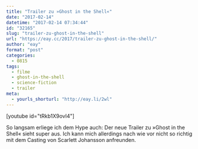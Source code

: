 ```yaml
---
title: "Trailer zu »Ghost in the Shell«"
date: "2017-02-14"
datetime: "2017-02-14 07:34:44"
id: "32165"
slug: "trailer-zu-ghost-in-the-shell"
url: "https://eay.cc/2017/trailer-zu-ghost-in-the-shell/"
author: "eay"
format: "post"
categories:
  - 0815
tags:
  - filme
  - ghost-in-the-shell
  - science-fiction
  - trailer
meta:
  - yourls_shorturl: "http://eay.li/2wl"
---
```


\[youtube id="tRkb1X9ovI4"\]

So langsam erliege ich dem Hype auch: Der neue Trailer zu »Ghost in the Shell« sieht super aus. Ich kann mich allerdings nach wie vor nicht so richtig mit dem Casting von Scarlett Johansson anfreunden.
